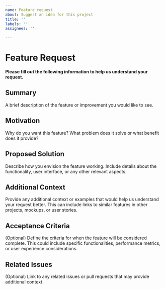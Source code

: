 ```yaml
---
name: Feature request
about: Suggest an idea for this project
title: ''
labels: ''
assignees: ''

---
```


# Feature Request

**Please fill out the following information to help us understand your request.**

## Summary
A brief description of the feature or improvement you would like to see.

## Motivation
Why do you want this feature? What problem does it solve or what benefit does it provide?

## Proposed Solution
Describe how you envision the feature working. Include details about the functionality, user interface, or any other relevant aspects.

## Additional Context
Provide any additional context or examples that would help us understand your request better. This can include links to similar features in other projects, mockups, or user stories.

## Acceptance Criteria
(Optional) Define the criteria for when the feature will be considered complete. This could include specific functionalities, performance metrics, or user experience considerations.

## Related Issues
(Optional) Link to any related issues or pull requests that may provide additional context.
